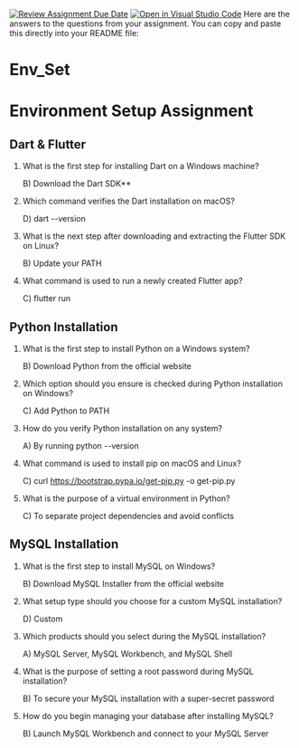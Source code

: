 [![Review Assignment Due Date](https://classroom.github.com/assets/deadline-readme-button-22041afd0340ce965d47ae6ef1cefeee28c7c493a6346c4f15d667ab976d596c.svg)](https://classroom.github.com/a/vnsr1XuU)
[![Open in Visual Studio Code](https://classroom.github.com/assets/open-in-vscode-2e0aaae1b6195c2367325f4f02e2d04e9abb55f0b24a779b69b11b9e10269abc.svg)](https://classroom.github.com/online_ide?assignment_repo_id=15623802&assignment_repo_type=AssignmentRepo)
Here are the answers to the questions from your assignment. You can copy and paste this directly into your README file:

# Env_Set

# Environment Setup Assignment

## Dart & Flutter

1. What is the first step for installing Dart on a Windows machine?

   B) Download the Dart SDK**

2. Which command verifies the Dart installation on macOS?

   D) dart --version

3. What is the next step after downloading and extracting the Flutter SDK on Linux?

   B) Update your PATH

4. What command is used to run a newly created Flutter app?

   C) flutter run

## Python Installation

1. What is the first step to install Python on a Windows system?

   B) Download Python from the official website

2. Which option should you ensure is checked during Python installation on Windows?

   C) Add Python to PATH

3. How do you verify Python installation on any system?

   A) By running python --version

4. What command is used to install pip on macOS and Linux?

   C) curl https://bootstrap.pypa.io/get-pip.py -o get-pip.py

5. What is the purpose of a virtual environment in Python?

   C) To separate project dependencies and avoid conflicts

## MySQL Installation

1. What is the first step to install MySQL on Windows?

   B) Download MySQL Installer from the official website

2. What setup type should you choose for a custom MySQL installation?

   D) Custom

3. Which products should you select during the MySQL installation?

   A) MySQL Server, MySQL Workbench, and MySQL Shell

4. What is the purpose of setting a root password during MySQL installation?

   B) To secure your MySQL installation with a super-secret password

5. How do you begin managing your database after installing MySQL?

   B) Launch MySQL Workbench and connect to your MySQL Server

